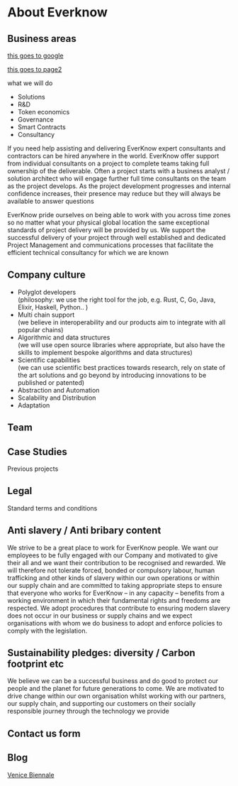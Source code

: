 About Everknow
==============

Business areas
--------------

[this goes to google](https://www.google.com)

[this goes to page2](page2.md)

what we will do

*   Solutions
*   R&D
*   Token economics
*   Governance
*   Smart Contracts
*   Consultancy

If you need help assisting and delivering EverKnow expert consultants and contractors can be hired anywhere in the world. EverKnow offer support from individual consultants on a project to complete teams taking full ownership of the deliverable. Often a project starts with a business analyst / solution architect who will engage further full time consultants on the team as the project develops. As the project development progresses and internal confidence increases, their presence may reduce but they will always be available to answer questions

EverKnow pride ourselves on being able to work with you across time zones so no matter what your physical global location the same exceptional standards of project delivery will be provided by us. We support the successful delivery of your project through well established and dedicated Project Management and communications processes that facilitate the efficient technical consultancy for which we are known

Company culture  
---------------

*   Polyglot developers  
    (philosophy: we use the right tool for the job, e.g. Rust, C, Go, Java, Elixir, Haskell, Python.. )
*   Multi chain support  
    (we believe in interoperability and our products aim to integrate with all popular chains)
*   Algorithmic and data structures  
    (we will use open source libraries where appropriate, but also have the skills to implement bespoke algorithms and data structures)
*   Scientific capabilities  
    (we can use scientific best practices towards research, rely on state of the art solutions and go beyond by introducing innovations to be published or patented)
*   Abstraction and Automation
*   Scalability and Distribution
*   Adaptation

Team
----

Case Studies
------------

Previous projects

Legal
-----

Standard terms and conditions

Anti slavery / Anti bribary content
-----------------------------------
We strive to be a great place to work for EverKnow people. We want our employees to be fully engaged with our Company and motivated to give their all and we want their contribution to be recognised and rewarded.
We will therefore not tolerate forced, bonded or compulsory labour, human trafficking and other kinds of slavery within our own operations or within our supply chain and are committed to taking appropriate steps to ensure that everyone who works for EverKnow – in any capacity – benefits from a working environment in which their fundamental rights and freedoms are respected.
We adopt procedures that contribute to ensuring modern slavery does not occur in our business or supply chains and we expect organisations with whom we do business to adopt and enforce policies to comply with the legislation.


Sustainability pledges: diversity / Carbon footprint etc
--------------------------------------------------------
We believe we can be a successful business and do good to protect our people and the planet for future generations to come.
We are motivated to drive change within our own organisation whilst working with our partners, our supply chain, and supporting our customers on their socially responsible journey through the technology we provide


Contact us form
---------------

Blog
----

[Venice Biennale](Venice-Biennale-on-ALGORITHM.md)



